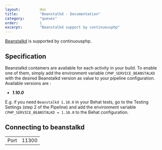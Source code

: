 ```yaml
---
layout:         doc
title:          "Beanstalkd - Documentation"
category:       "queues"
order:          1
excerpt:        "Beanstalkd support by continuousphp"
---
```

[Beanstalkd](http://kr.github.io/beanstalkd/) is supported by continuousphp.

## Specification

Beanstalkd containers are available for each activity in your build. To enable one of them, simply add the environment
variable `CPHP_SERVICE_BEANSTALKD` with the desired Beanstalkd version as value to your pipeline configuration. Available versions are :

* ***1.10.0***

E.g. if you need `Beanstalkd 1.10.0` in your Behat tests, go to the Testing Settings (step 2 of the Pipeline) and add the
environment variable `CPHP_SERVICE_BEANSTALKD = 1.10.0` to the Behat configuration.

## Connecting to beanstalkd

<table>
  <tr>
    <td>Port</td><td>11300</td>
  </tr>
</table>
